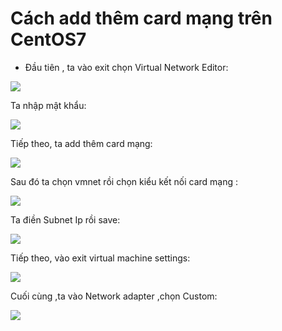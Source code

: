 # Cách add thêm card mạng trên CentOS7
- Đầu tiên , ta vào exit chọn Virtual Network Editor:  

![](../images/2019-05-17_09-21.png)  

Ta nhập mật khẩu:
 
![](../images/2019-05-17_17-44.png)

Tiếp theo, ta add thêm card mạng:  

![](../images/2019-05-17_09-39.png)

Sau đó ta chọn vmnet rồi chọn kiểu kết nối card mạng : 

![](../images/2019-05-17_09-40.png)

Ta điền Subnet Ip rồi save:

![](../images/2019-05-17_09-41.png)

Tiếp theo, vào exit virtual machine settings:

![](../images/2019-05-17_17-54.png)

Cuối cùng ,ta vào Network adapter ,chọn Custom: 

![](../images/2019-05-17_09-44.png)


 